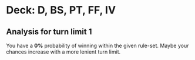 # Deck: D, BS, PT, FF, IV
## Analysis for turn limit 1
You have a **0%** probability of winning within the given rule-set. Maybe your chances increase with a more lenient turn limit.